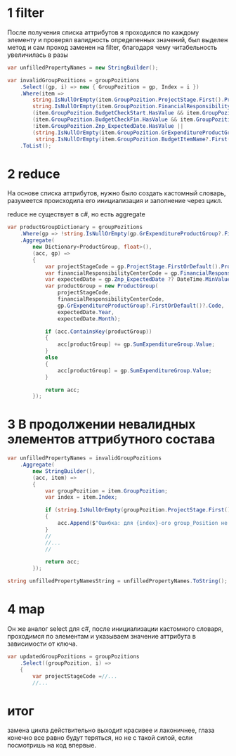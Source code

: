 # 1 filter
После получения списка аттрибутов я проходился по каждому элементу и проверял валидность определенных значений, был выделен метод и сам проход заменен на filter, благодаря чему читабельность увеличилась в разы 

```cs
var unfilledPropertyNames = new StringBuilder();

var invalidGroupPozitions = groupPozitions
    .Select((gp, i) => new { GroupPozition = gp, Index = i })
    .Where(item =>
        string.IsNullOrEmpty(item.GroupPozition.ProjectStage.First().ProjectStageCode) ||
        string.IsNullOrEmpty(item.GroupPozition.FinancialResponsibilityCenter.First().FinancialResponsibilityCenterCode) ||
        (item.GroupPozition.BudgetCheckStart.HasValue && item.GroupPozition.BudgetCheckStart.Value.Year == DateTime.MinValue.Year) ||
        (item.GroupPozition.BudgetCheckFin.HasValue && item.GroupPozition.BudgetCheckFin.Value.Year == DateTime.MinValue.Year) ||
        !item.GroupPozition.Znp_ExpectedDate.HasValue ||
        (string.IsNullOrEmpty(item.GroupPozition.GrExpenditureProductGroup?.First().Code) &&
         string.IsNullOrEmpty(item.GroupPozition.BudgetItemName?.First().BudgetItem)))
    .ToList();

```

# 2 reduce

На основе списка аттрибутов, нужно было создать кастомный словарь, разумеется происходила его инициализация и заполнение через цикл.

reduce не существует в c#, но есть aggregate

```cs
var productGroupDictionary = groupPozitions
    .Where(gp => !string.IsNullOrEmpty(gp.GrExpenditureProductGroup?.FirstOrDefault()?.Code))
    .Aggregate(
        new Dictionary<ProductGroup, float>(),
        (acc, gp) =>
        {
            var projectStageCode = gp.ProjectStage.FirstOrDefault().ProjectStageCode;
            var financialResponsibilityCenterCode = gp.FinancialResponsibilityCenter.FirstOrDefault().FinancialResponsibilityCenterCode;
            var expectedDate = gp.Znp_ExpectedDate ?? DateTime.MinValue;
            var productGroup = new ProductGroup(
                projectStageCode,
                financialResponsibilityCenterCode,
                gp.GrExpenditureProductGroup?.FirstOrDefault()?.Code,
                expectedDate.Year,
                expectedDate.Month);

            if (acc.ContainsKey(productGroup))
            {
                acc[productGroup] += gp.SumExpenditureGroup.Value;
            }
            else
            {
                acc[productGroup] = gp.SumExpenditureGroup.Value;
            }

            return acc;
        });

```

# 3 В продолжении невалидных элементов аттрибутного состава

```cs
var unfilledPropertyNames = invalidGroupPozitions
    .Aggregate(
        new StringBuilder(),
        (acc, item) =>
        {
            var groupPozition = item.GroupPozition;
            var index = item.Index;

            if (string.IsNullOrEmpty(groupPozition.ProjectStage.First().ProjectStageCode))
            {
                acc.Append($"Ошибка: для {index}-ого group_Position не заполнен ProjectStageCode | ");
            }
            //
			//...
			//

            return acc;
        });

string unfilledPropertyNamesString = unfilledPropertyNames.ToString();

```


# 4 map
Он же аналог select для c#, после инициализации кастомного словаря, проходимся по элементам и указываем значение аттрибута в зависимости от ключа.

```cs
var updatedGroupPozitions = groupPozitions
    .Select((groupPozition, i) =>
    {
        var projectStageCode =//...
        //...
```

# итог
замена цикла действительно выходит красивее и лаконичнее, глаза конечно все равно будут теряться, но не с такой силой, если посмотришь на код впервые.
